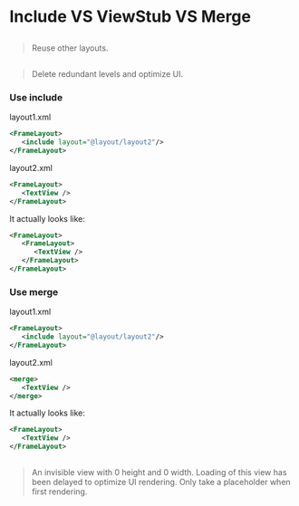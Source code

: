 # Include VS ViewStub VS Merge

## <include />

> Reuse other layouts.
> 

## <merge />

> Delete redundant levels and optimize UI.
> 

### Use include

layout1.xml

```xml
<FrameLayout>
   <include layout="@layout/layout2"/>
</FrameLayout>
```

layout2.xml

```xml
<FrameLayout>
   <TextView />
</FrameLayout>
```

It actually looks like:

```xml
<FrameLayout>
   <FrameLayout>
      <TextView />
   </FrameLayout>
</FrameLayout>
```

### Use merge

layout1.xml

```xml
<FrameLayout>
   <include layout="@layout/layout2"/>
</FrameLayout>
```

layout2.xml

```xml
<merge>
   <TextView />
</merge>
```

It actually looks like:

```xml
<FrameLayout>
   <TextView />
</FrameLayout>
```

## <ViewStub />

> An invisible view with 0 height and 0 width. Loading of this view has been delayed to optimize UI rendering. Only take a placeholder when first rendering.
>